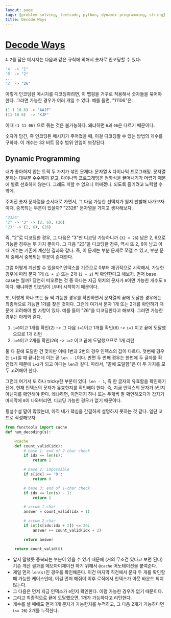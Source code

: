 ```yaml
---
layout: page
tags: [problem-solving, leetcode, python, dynamic-programming, string]
title: Decode Ways
---
```


# [Decode Ways](https://leetcode.com/problems/decode-ways/)
 `A-Z`를 담은 메시지는 다음과 같은 규칙에 의해서 숫자로 인코딩할 수
 있다:

```python
'A' -> "1"
'B' -> "2"
...
'Z' -> "26"
```

 이렇게 인코딩된 메시지를 디코딩하려면, 이 맵핑을 거꾸로 적용해서
 숫자들을 묶어야 한다. 그러면 가능한 경우가 여러 개일 수 있다. 예를
 들면, "11106"은:

```python
(1 1 10 6) -> "AAJF"
(11 10 6)  -> "KJF"
```

 이때 `(1 11 06)` 으로 묶는 것은 불가능하다. 왜냐하면 `6`과 `06`은
 다르기 때문이다.

 숫자가 담긴, 즉 인코딩된 메시지가 주어졌을 때, 이걸 디코딩할 수 있는
 방법의 개수를 구하자. 이 개수는 32 비트 정수 범위 안임이 보장된다.

## Dynamic Programming
 내가 좋아하지 않는 토픽 두 가지가 섞인 문제다: 문자열 & 다이나믹
 프로그래밍. 문자열 문제는 대부분 수수께끼 같고, 다이나믹 프로그래밍은
 점화식을 끌어내기가 어렵기 때문에 별로 선호하지 않는다. 그래도 피할
 수 없으니 어쩌겠나. 되도록 즐기려고 노력할 수 밖에.

 주어진 숫자 문자열을 순서대로 가면서, 그 다음 가능한 선택지가 뭘지
 판별해 나가보자. 이때, 중복되는 부분이 있을까? "2326" 문자열을 가지고
 생각해보자.

```python
"2326"
"2" -> "3" -> (2, 6), (26)
"23" -> (2, 6), (26)
```

 즉, "2"로 디코딩한 경우, 그 다음은 "3"만 디코딩 가능하니까 (`32 >
 26`) 남은 2, 6으로 가능한 경우는 두 가지 뿐이다. 그 다음 "23"을
 디코딩한 경우, 역시 또 2, 6이 남고 이때 개수는 기존에 계산한 결과와
 같다. 즉, 이 문제는 부분 문제로 쪼갤 수 있고, 부분 문제 중에서
 중복되는 부분이 존재한다.

 그럼 어떻게 계산할 수 있을까? 인덱스를 기준으로 0부터 재귀적으로
 시작해서, 가능한 경우에 따라 문자 1개 (`i + 1`) 또는 2개 (`i + 2`) 씩
 확인한다고 해보자. 먼저 base case는 뭘까? 당연히 떠오르는 것 중
 하나는 지금 위치의 문자가 `0`이면 가능한 개수도 `0`이다. 왜냐하면
 인코딩이 `1`부터 시작하기 때문이다.

 또, 이렇게 하나 또는 둘 씩 가능한 경우를 확인하면서 문자열의 끝에
 도달한 경우에는 최종적으로 가능한 1개를 찾은 것이다. 그런데 여기서
 문자 1개 또는 2개를 확인하기 때문에 고려해야 할 사항이 있다. 예를
 들어 "26"을 디코딩한다고 해보자. 그러면 가능한 경우는 아래와 같다.

 1. `i=0`이고 1개를 확인(2) -> 그 다음 `i=1`이고 1개를 확인(6) ->
    `i=1` 이고 끝에 도달했으므로 1개 리턴
 2. `i=0`이고 2개를 확인(26) -> `i=2` 이고 끝에 도달했으므로 1개 리턴

 둘 다 끝에 도달한 건 맞지만 이때 1번과 2번의 경우 인덱스의 값이
 다르다. 첫번째 경우는 `i=1`일 때 끝나는데 이는 곧 `len - 1`이다. 반면
 두 번째 경우는 한번에 두 글자를 확인했기 때문에 `i=2`가 되고 이때는
 `len`과 같다. 따라서, "끝에 도달함"은 이 두 가지를 모두 고려해야
 한다.

 그런데 여기서 또 하나 tricky한 부분이 있다. `len - 1`, 즉 한 글자의
 유효함을 확인하기 전에, 현재 인덱스의 문자가 유효한지를 확인해야
 한다. 즉, 지금 인덱스의 문자가 `0`인지 아닌지를 확인해야
 한다. 왜냐하면, 이전까지 하나 또는 두개씩 잘 확인해오다가 갑자기
 마지막에 `0`이 나와버리면, 디코딩 가능한 경우가 없기 때문이다.

 횡설수설 말이 많았는데, 아직 내가 핵심을 간결하게 설명하지 못하는 것
 같다. 일단 코드로 작성해보자.

```python
from functools import cache
def num_decoding(s):

    @cache
    def count_valid(idx):
        # base 1: end of 2-char check
        if idx == len(s):
            return 1

        # base 2: impossible
        if s[idx] == '0':
            return 0

        # base 3: end of 1-char check
        if idx == len(s) - 1:
            return 1

        # accum 1-char
        answer = count_valid(idx + 1)

        # accum 2-char
        if int(s[idx:idx + 2]) <= 26:
            answer += count_valid(idx + 2)

        return answer

    return count_valid(0)
```

 - 앞서 말했듯 중복되는 부분이 있을 수 있기 때문에 (거의 무조건 있다고
   보면 된다) 기존 계산 결과를 메모아이제이션 하기 위해서 `@cache`
   어노테이션을 붙여준다.
 - 제일 먼저 `len(s)`인 경우를 확인해준다. 이건 마지막 직전에서 문자
   두 개를 확인할 때 가능한 케이스인데, 이걸 먼저 해줘야 이후 로직에서
   인덱스가 아웃 바운드 되지 않는다.
 - 그 다음은 먼저 지금 인덱스가 `0`인지 확인한다. 이럼 가능한 경우가
   없기 때문이다.
 - 그리고 최종적으로 끝에 도달했으면, 1개가 가능하다고 리턴한다.
 - 개수를 셀 때에도 먼저 1개 문자가 가능한지를 누적하고, 그 다음 2개가
   가능하다면(`<= 26`) 2개를 누적한다.
